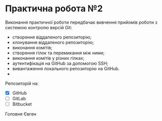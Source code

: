# Практична робота №2
 Виконання практичної роботи передбачає вивчення прийомів роботи з системою контролю версій Git: 
 * створення віддаленого репозиторію;
 * клонування віддаленого репозиторію;
 * виконання комітів;
 * створення гілок та перемикання між ними;
 * виконання комітів у різних гілках;
 * аутентифікація на GitHub за допомогою SSH;
 * вивантаження локального репозиторію на GitHub.
 * 
 Репозиторій на:
- [x] GitHub
- [ ] GitLab
- [ ] Bitbucket

 Головня Євген
